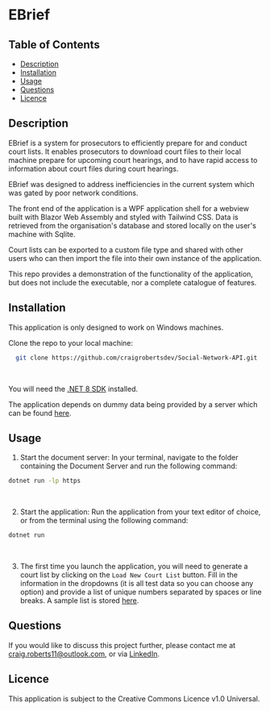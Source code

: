 # EBrief

## Table of Contents

- [Description](#description)
- [Installation](#installation)
- [Usage](#usage)
- [Questions](#questions)
- [Licence](#licence)

## Description

EBrief is a system for prosecutors to efficiently prepare for and conduct court lists. It enables prosecutors to download court files to their local machine prepare for upcoming court hearings, and to have rapid access to information about court files during court hearings.

EBrief was designed to address inefficiencies in the current system which was gated by poor network conditions.

The front end of the application is a WPF application shell for a webview built with Blazor Web Assembly and styled with Tailwind CSS. Data is retrieved from the organisation's database and stored locally on the user's machine with Sqlite.

Court lists can be exported to a custom file type and shared with other users who can then import the file into their own instance of the application.

This repo provides a demonstration of the functionality of the application, but does not include the executable, nor a complete catalogue of features.

## Installation

This application is only designed to work on Windows machines.

Clone the repo to your local machine:

```bash
  git clone https://github.com/craigrobertsdev/Social-Network-API.git
```

<br>

You will need the [.NET 8 SDK](https://dotnet.microsoft.com/en-us/download/dotnet/8.0) installed.

The application depends on dummy data being provided by a server which can be found [here](https://github.com/craigrobertsdev/DocumentServer).

## Usage

1. Start the document server:
   In your terminal, navigate to the folder containing the Document Server and run the following command:

```bash
dotnet run -lp https
```

  <br>

2. Start the application:
   Run the application from your text editor of choice, or from the terminal using the following command:

```bash
dotnet run
```

<br>

3. The first time you launch the application, you will need to generate a court list by clicking on the `Load New Court List` button. Fill in the information in the dropdowns (it is all test data so you can choose any option) and provide a list of unique numbers separated by spaces or line breaks. A sample list is stored [here](https://github.com/craigrobertsdev/EBrief-Demo/blob/main/sample-case-numbers.txt).

## Questions

If you would like to discuss this project further, please contact me at craig.roberts11@outlook.com, or via [LinkedIn](https://www.linkedin.com/in/craig-roberts-9ba409243/).

## Licence

This application is subject to the Creative Commons Licence v1.0 Universal.
